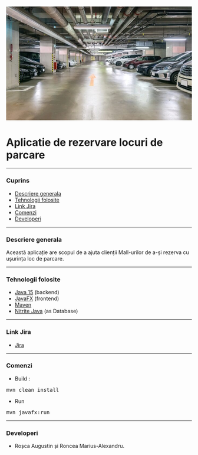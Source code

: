 ![](https://github.com/fis2021/Aplicatie-de-rezervare-locuri-de-parcare/blob/main/Imagine%20parcare.jpg)

# Aplicatie de rezervare locuri de parcare

---

### Cuprins

* [Descriere generala](#descriere-generala )
* [Tehnologii folosite](#tehnologii-folosite)
* [Link Jira](#link-jira)
* [Comenzi](#comenzi)
* [Developeri](#developeri)

---

### Descriere generala
Această aplicație are scopul de a ajuta clienții Mall-urilor de a-și rezerva cu ușurința loc de parcare.

---

### Tehnologii folosite
* [Java 15](https://www.oracle.com/java/technologies/javase-downloads.html)    (backend)
* [JavaFX](https://openjfx.io/openjfx-docs/)    (frontend)
* [Maven](https://maven.apache.org/)
* [Nitrite Java](https://www.dizitart.org/nitrite-database.html) (as Database)

---
### Link Jira
* [Jira](https://ceva.atlassian.net/jira/software/projects/ADRLP/boards/1)

---
### Comenzi
* Build :
<pre>
mvn clean install
</pre>

* Run
<pre>
mvn javafx:run
</pre>

---
### Developeri
* Roșca Augustin și Roncea Marius-Alexandru.